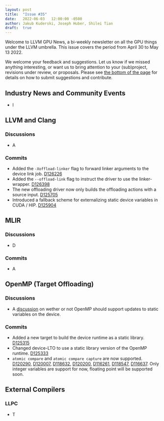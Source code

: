 ```yaml
---
layout: post
title:  "Issue #35"
date:   2022-06-03   12:00:00 -0500
author: Jakub Kuderski, Joseph Huber, Shilei Tian
draft:  true
---
```


Welcome to LLVM GPU News, a bi-weekly newsletter on all the GPU things under the LLVM umbrella.
This issue covers the period from April 30 to May 13 2022.

We welcome your feedback and suggestions. Let us know if we missed anything interesting, or want us to bring attention to your (sub)project, revisions under review, or proposals. Please see [the bottom of the page](https://llvm-gpu-news.github.io/about/) for details on how to submit suggestions and contribute.


## Industry News and Community Events
* I

##  LLVM and Clang

### Discussions

* A

### Commits

* Added the `-Xoffload-linker` flag to forward linker arguments to the device link job. [D126226](https://reviews.llvm.org/D126226)
* Added the `--offload-link` flag to instruct the driver to use the linker-wrapper. [D126398](https://reviews.llvm.org/D126398)
* The new offloading driver now only builds the offloading actions with a source input. [D125705](https://reviews.llvm.org/D125705)
* Introduced a fallback scheme for externalizing static device variables in CUDA / HIP. [D125904](https://reviews.llvm.org/D125904)

## MLIR

### Discussions
* D

### Commits

* A


## OpenMP (Target Offloading)

### Discussions

* A [discussion](https://discourse.llvm.org/t/making-openmp-declare-target-static-global-variables-externally-visible/62670) on wether or not OpenMP should support updates to static variables on the device.

### Commits

* Added a new target to build the device runtime as a static library. [D125315](https://reviews.llvm.org/D125315)
* Changed device-LTO to use a static library version of the OpenMP runtime. [D125333](https://reviews.llvm.org/D125333)
* `atomic compare` and `atomic compare capture` are now supported. [D120290](https://reviews.llvm.org/D120290), [D120007](https://reviews.llvm.org/D120007), [D118632](https://reviews.llvm.org/D118632), [D120200](https://reviews.llvm.org/D120200), [D116261](https://reviews.llvm.org/D116261), [D118547](https://reviews.llvm.org/D118547), [D116637](https://reviews.llvm.org/D116637). Only integer variables are support for now, floating point will be supported soon.

## External Compilers

### LLPC

* T
